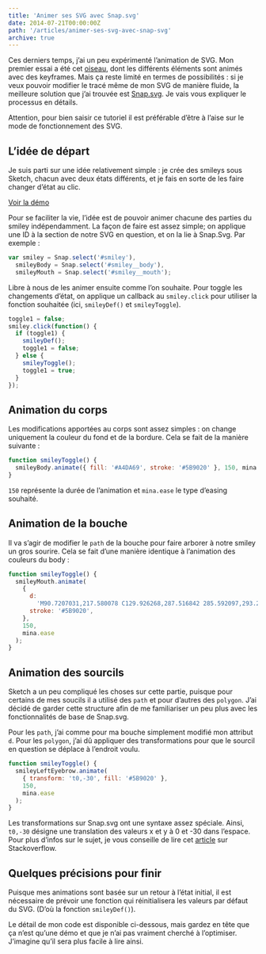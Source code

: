 ```yaml
---
title: 'Animer ses SVG avec Snap.svg'
date: 2014-07-21T00:00:00Z
path: '/articles/animer-ses-svg-avec-snap-svg'
archive: true
---
```


Ces derniers temps, j’ai un peu expérimenté l’animation de SVG. Mon premier essai a été cet [oiseau](http://codepen.io/eskiiss/full/kFphn), dont les différents éléments sont animés avec des keyframes. Mais ça reste limité en termes de possibilités : si je veux pouvoir modifier le tracé même de mon SVG de manière fluide, la meilleure solution que j’ai trouvée est [Snap.svg](http://snapsvg.io/). Je vais vous expliquer le processus en détails.

<p class="info">Attention, pour bien saisir ce tutoriel il est préférable d’être à l’aise sur le mode de fonctionnement des SVG.</p>

## L’idée de départ

Je suis parti sur une idée relativement simple : je crée des smileys sous Sketch, chacun avec deux états différents, et je fais en sorte de les faire changer d’état au clic.

[Voir la démo](http://codepen.io/eskiiss/full/gxqsr)

Pour se faciliter la vie, l’idée est de pouvoir animer chacune des parties du smiley indépendamment. La façon de faire est assez simple; on applique une ID à la section de notre SVG en question, et on la lie à Snap.Svg. Par exemple :

```js
var smiley = Snap.select('#smiley'),
  smileyBody = Snap.select('#smiley__body'),
  smileyMouth = Snap.select('#smiley__mouth');
```

Libre à nous de les animer ensuite comme l’on souhaite. Pour toggle les changements d’état, on applique un callback au `smiley.click` pour utiliser la fonction souhaitée (ici, `smileyDef()` et `smileyToggle`).

```js
toggle1 = false;
smiley.click(function() {
  if (toggle1) {
    smileyDef();
    toggle1 = false;
  } else {
    smileyToggle();
    toggle1 = true;
  }
});
```

## Animation du corps

Les modifications apportées au corps sont assez simples : on change uniquement la couleur du fond et de la bordure. Cela se fait de la manière suivante :

```js
function smileyToggle() {
  smileyBody.animate({ fill: '#A4DA69', stroke: '#5B9020' }, 150, mina.ease);
}
```

`150` représente la durée de l’animation et `mina.ease` le type d’easing souhaité.

## Animation de la bouche

Il va s’agir de modifier le `path` de la bouche pour faire arborer à notre smiley un gros sourire. Cela se fait d’une manière identique à l’animation des couleurs du body :

```js
function smileyToggle() {
  smileyMouth.animate(
    {
      d:
        'M90.7207031,217.580078 C129.926268,287.516842 285.592097,293.239314 300.232422,205.320312',
      stroke: '#5B9020',
    },
    150,
    mina.ease
  );
}
```

## Animation des sourcils

Sketch a un peu compliqué les choses sur cette partie, puisque pour certains de mes soucils il a utilisé des `path` et pour d’autres des `polygon`. J’ai décidé de garder cette structure afin de me familiariser un peu plus avec les fonctionnalités de base de Snap.svg.

Pour les `path`, j’ai comme pour ma bouche simplement modifié mon attribut `d`. Pour les `polygon`, j’ai dû appliquer des transformations pour que le sourcil en question se déplace à l’endroit voulu.

```js
function smileyToggle() {
  smileyLeftEyebrow.animate(
    { transform: 't0,-30', fill: '#5B9020' },
    150,
    mina.ease
  );
}
```

Les transformations sur Snap.svg ont une syntaxe assez spéciale. Ainsi, `t0,-30` désigne une translation des valeurs x et y à 0 et -30 dans l’espace. Pour plus d’infos sur le sujet, je vous conseille de lire cet [article](http://stackoverflow.com/questions/20302801/how-do-i-understand-transform-properties-in-snap-svg) sur Stackoverflow.

## Quelques précisions pour finir

Puisque mes animations sont basée sur un retour à l’état initial, il est nécessaire de prévoir une fonction qui réinitialisera les valeurs par défaut du SVG. (D’où la fonction `smileyDef()`).

Le détail de mon code est disponible ci-dessous, mais gardez en tête que ça n’est qu’une démo et que je n’ai pas vraiment cherché à l’optimiser. J’imagine qu’il sera plus facile à lire ainsi.
